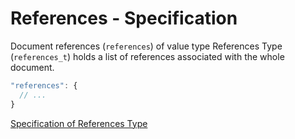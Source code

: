 # References - Specification

Document references (`references`) of value type References Type (`references_t`) holds a list of references associated with the whole document.

```javascript
"references": {
  // ...
}
```

[Specification of References Type](../types/references-spec.en.md)

